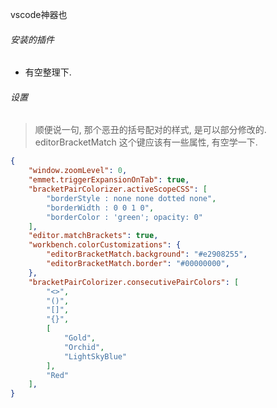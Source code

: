 vscode神器也

###### 安装的插件

- 有空整理下.

###### 设置

> 顺便说一句, 那个恶丑的括号配对的样式, 是可以部分修改的.
> editorBracketMatch 这个键应该有一些属性, 有空学一下.

```json
{
    "window.zoomLevel": 0,
    "emmet.triggerExpansionOnTab": true,
    "bracketPairColorizer.activeScopeCSS": [
        "borderStyle : none none dotted none",
        "borderWidth : 0 0 1 0",
        "borderColor : 'green'; opacity: 0"
    ],
    "editor.matchBrackets": true,
    "workbench.colorCustomizations": { 
        "editorBracketMatch.background": "#e2908255", 
        "editorBracketMatch.border": "#00000000",
    },
    "bracketPairColorizer.consecutivePairColors": [
        "<>",
        "()",
        "[]",
        "{}",
        [
            "Gold",
            "Orchid",
            "LightSkyBlue"
        ],
        "Red"
    ],
}


```

